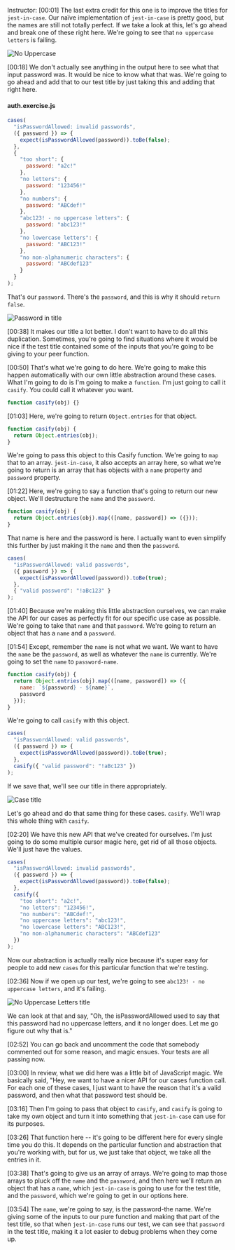Instructor: [00:01] The last extra credit for this one is to improve the titles for `jest-in-case`. Our naïve implementation of `jest-in-case` is pretty good, but the names are still not totally perfect. If we take a look at this, let's go ahead and break one of these right here. We're going to see that `no uppercase letters` is failing.

![No Uppercase](https://res.cloudinary.com/dg3gyk0gu/image/upload/v1575568618/transcript-images/05_scikit-learn-create-a-casify-function-to-generate-cases-for-jest-in-case-no-uppercase.jpg)

[00:18] We don't actually see anything in the output here to see what that input password was. It would be nice to know what that was. We're going to go ahead and add that to our test title by just taking this and adding that right here.

#### auth.exercise.js

```javascript
cases(
  "isPasswordAllowed: invalid passwords",
  ({ password }) => {
    expect(isPasswordAllowed(password)).toBe(false);
  },
  {
    "too short": {
      password: "a2c!"
    },
    "no letters": {
      password: "123456!"
    },
    "no numbers": {
      password: "ABCdef!"
    },
    "abc123! - no uppercase letters": {
      password: "abc123!"
    },
    "no lowercase letters": {
      password: "ABC123!"
    },
    "no non-alphanumeric characters": {
      password: "ABCdef123"
    }
  }
);
```

That's our `password`. There's the `password`, and this is why it should `return` `false`.

![Password in title](https://res.cloudinary.com/dg3gyk0gu/image/upload/v1575568745/transcript-images/05_scikit-learn-create-a-casify-function-to-generate-cases-for-jest-in-cas-password-in-title.jpg)

[00:38] It makes our title a lot better. I don't want to have to do all this duplication. Sometimes, you're going to find situations where it would be nice if the test title contained some of the inputs that you're going to be giving to your peer function.

[00:50] That's what we're going to do here. We're going to make this happen automatically with our own little abstraction around these cases. What I'm going to do is I'm going to make a `function`. I'm just going to call it `casify`. You could call it whatever you want.

```javascript
function casify(obj) {}
```

[01:03] Here, we're going to return `Object.entries` for that object.

```javascript
function casify(obj) {
  return Object.entries(obj);
}
```

We're going to pass this object to this Casify function. We're going to `map` that to an array. `jest-in-case`, it also accepts an array here, so what we're going to return is an array that has objects with a `name` property and `password` property.

[01:22] Here, we're going to say a function that's going to return our new object. We'll destructure the `name` and the `password`.

```javascript
function casify(obj) {
  return Object.entries(obj).map(([name, password]) => ({}));
}
```

That name is here and the password is here. I actually want to even simplify this further by just making it the `name` and then the `password`.

```javascript
cases(
  "isPasswordAllowed: valid passwords",
  ({ password }) => {
    expect(isPasswordAllowed(password)).toBe(true);
  },
  { "valid password": "!aBc123" }
);
```

[01:40] Because we're making this little abstraction ourselves, we can make the API for our cases as perfectly fit for our specific use case as possible. We're going to take that `name` and that `password`. We're going to return an object that has a `name` and a `password`.

[01:54] Except, remember the `name` is not what we want. We want to have the `name` be the `password`, as well as whatever the `name` is currently. We're going to set the `name` to `password-name`.

```javascript
function casify(obj) {
  return Object.entries(obj).map(([name, password]) => ({
    name: `${password} - ${name}`,
    password
  }));
}
```

We're going to call `casify` with this object.

```javascript
cases(
  "isPasswordAllowed: valid passwords",
  ({ password }) => {
    expect(isPasswordAllowed(password)).toBe(true);
  },
  casify({ "valid password": "!aBc123" })
);
```

If we save that, we'll see our title in there appropriately.

![Case title](https://res.cloudinary.com/dg3gyk0gu/image/upload/v1575568994/transcript-images/05_scikit-learn-create-a-casify-function-to-generate-cases-for-jest-in-case-title.jpg)

Let's go ahead and do that same thing for these cases. `casify`. We'll wrap this whole thing with `casify`.

[02:20] We have this new API that we've created for ourselves. I'm just going to do some multiple cursor magic here, get rid of all those objects. We'll just have the values.

```javascript
cases(
  "isPasswordAllowed: invalid passwords",
  ({ password }) => {
    expect(isPasswordAllowed(password)).toBe(false);
  },
  casify({
    "too short": "a2c!",
    "no letters": "123456!",
    "no numbers": "ABCdef!",
    "no uppercase letters": "abc123!",
    "no lowercase letters": "ABC123!",
    "no non-alphanumeric characters": "ABCdef123"
  })
);
```

Now our abstraction is actually really nice because it's super easy for people to add new `cases` for this particular function that we're testing.

[02:36] Now if we open up our test, we're going to see `abc123! - no uppercase letters`, and it's failing.

![No Uppercase Letters title](https://res.cloudinary.com/dg3gyk0gu/image/upload/v1575568739/transcript-images/05_scikit-learn-create-a-casify-function-to-generate-cases-for-jest-in-case-no-uppercase-title.jpg)

We can look at that and say, "Oh, the isPasswordAllowed used to say that this password had no uppercase letters, and it no longer does. Let me go figure out why that is."

[02:52] You can go back and uncomment the code that somebody commented out for some reason, and magic ensues. Your tests are all passing now.

[03:00] In review, what we did here was a little bit of JavaScript magic. We basically said, "Hey, we want to have a nicer API for our cases function call. For each one of these cases, I just want to have the reason that it's a valid password, and then what that password test should be.

[03:16] Then I'm going to pass that object to `casify`, and `casify` is going to take my own object and turn it into something that `jest-in-case` can use for its purposes.

[03:26] That function here -- it's going to be different here for every single time you do this. It depends on the particular function and abstraction that you're working with, but for us, we just take that object, we take all the entries in it.

[03:38] That's going to give us an array of arrays. We're going to map those arrays to pluck off the `name` and the `password`, and then here we'll return an object that has a `name`, which `jest-in-case` is going to use for the test title, and the `password`, which we're going to get in our options here.

[03:54] The `name`, we're going to say, is the password-the name. We're giving some of the inputs to our pure function and making that part of the test title, so that when `jest-in-case` runs our test, we can see that `password` in the test title, making it a lot easier to debug problems when they come up.
